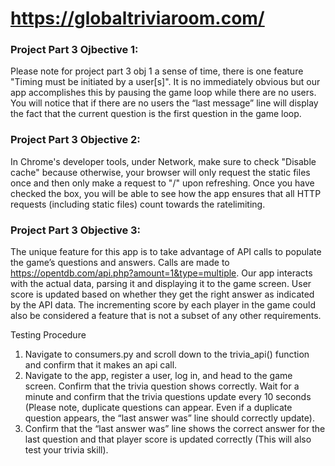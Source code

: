 # https://globaltriviaroom.com/

### Project Part 3 Ojbective 1:
Please note for project part 3 obj 1 a sense of time, there is one feature "Timing must be initiated by a user[s]". It is no immediately obvious but our app accomplishes this by pausing the game loop while there are no users. You will notice that if there are no users the “last message” line will display the fact that the current question is the first question in the game loop.

### Project Part 3 Objective 2:
In Chrome's developer tools, under Network, make sure to check "Disable cache" because otherwise, your browser will only request the static files once and then only make a request to "/" upon refreshing. Once you have checked the box, you will be able to see how the app ensures that all HTTP requests (including static files) count towards the ratelimiting.

### Project Part 3 Objective 3:
The unique feature for this app is to take advantage of API calls to populate the game’s questions and answers. Calls are made to https://opentdb.com/api.php?amount=1&type=multiple. Our app interacts with the actual data, parsing it and displaying it to the game screen. User score is updated based on whether they get the right answer as indicated by the API data. The incrementing score by each player in the game could also be considered a feature that is not a subset of any other requirements. 

Testing Procedure
1.	Navigate to consumers.py and scroll down to the trivia_api() function and confirm that it makes an api call.
2.	Navigate to the app, register a user, log in, and head to the game screen. Confirm that the trivia question shows correctly. Wait for a minute and confirm that the trivia questions update every 10 seconds (Please note, duplicate questions can appear. Even if a duplicate question appears, the “last answer was” line should correctly update).
3.	Confirm that the “last answer was” line shows the correct answer for the last question and that player score is updated correctly (This will also test your trivia skill).

